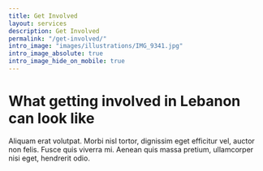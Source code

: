 ```yaml
---
title: Get Involved
layout: services
description: Get Involved
permalink: "/get-involved/"
intro_image: "images/illustrations/IMG_9341.jpg"
intro_image_absolute: true
intro_image_hide_on_mobile: true
---
```


# What getting involved in Lebanon can look like

Aliquam erat volutpat. Morbi nisl tortor, dignissim eget efficitur vel, auctor non felis. Fusce quis viverra mi. Aenean quis massa pretium, ullamcorper nisi eget, hendrerit odio.
